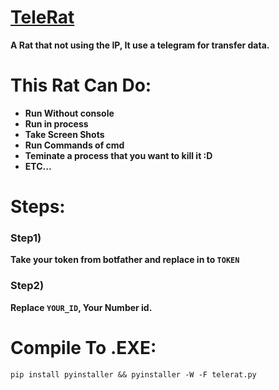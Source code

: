 # [TeleRat](https://github.com/SarbazVatan/TeleRat)

**A Rat that not using the IP, It use a telegram for transfer data.**


# This Rat Can Do:
* **Run Without console**
* **Run in process**
* **Take Screen Shots**
* **Run Commands of cmd**
* **Teminate a process that you want to kill it :D**
* **ETC...**

# Steps:
### Step1)
**Take your token from botfather and replace in to `TOKEN`**

### Step2)
**Replace `YOUR_ID`, Your Number id.**



# Compile To .EXE:
```
pip install pyinstaller && pyinstaller -W -F telerat.py
```
